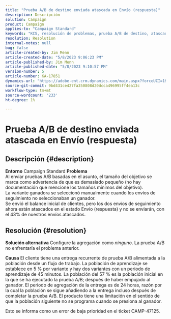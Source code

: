 ```yaml
---
title: "Prueba A/B de destino enviada atascada en Envío (respuesta)"
description: Descripción
solution: Campaign
product: Campaign
applies-to: "Campaign Standard"
keywords: "KCS, resolución de problemas, prueba A/B de destino, atascado, envío, respuesta, Adobe Campaign Standard, ACS"
resolution: Resolution
internal-notes: null
bug: false
article-created-by: Jim Menn
article-created-date: "5/8/2023 9:06:23 PM"
article-published-by: Jim Menn
article-published-date: "5/8/2023 9:10:57 PM"
version-number: 5
article-number: KA-17851
dynamics-url: "https://adobe-ent.crm.dynamics.com/main.aspx?forceUCI=1&pagetype=entityrecord&etn=knowledgearticle&id=3d75442a-e4ed-ed11-8849-6045bd006c82"
source-git-commit: 9bd431ce427fa350808d20dcca496995ff4ea13c
workflow-type: tm+mt
source-wordcount: '233'
ht-degree: 1%

---
```


# Prueba A/B de destino enviada atascada en Envío (respuesta)

## Descripción {#description}


<b>Entorno</b>
Campaign Standard
<b>Problema</b>
<br>Al enviar pruebas A/B basadas en el asunto, el tamaño del objetivo se marca como advertencia de que es demasiado pequeño (no hay documentación que mencione los tamaños mínimos del objetivo).
<br>La variante ganadora se seleccionó manualmente cuando los envíos de seguimiento no seleccionaban un ganador.
<br>Se envió el balance inicial de clientes, pero los dos envíos de seguimiento ahora están atascados en el estado Envío (respuesta) y no se enviarán, con el 43% de nuestros envíos atascados.

## Resolución {#resolution}


<b>Solución alternativa</b>
Configure la agregación como *ninguno*.
La prueba A/B no enfrentaría el problema anterior.

<b>Causa</b>
El cliente tiene una entrega recurrente de prueba A/B alimentada a la población desde un flujo de trabajo.
La población de aprendizaje se establece en 5 % por variante y hay dos variantes con un periodo de aprendizaje de 45 minutos.
La población del 57 % es la población inicial en la que se ha ejecutado la prueba A/B; después de haber empujado al ganador.
El periodo de agregación de la entrega es de 24 horas, razón por la cual la población se sigue añadiendo a la entrega incluso después de completar la prueba A/B.
El producto tiene una limitación en el sentido de que la población siguiente no se programa cuando se presiona al ganador.

Esto se informa como un error de baja prioridad en el ticket CAMP-47125.
